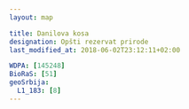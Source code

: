```yaml
---
layout: map

title: Danilova kosa
designation: Opšti rezervat prirode
last_modified_at: 2018-06-02T23:12:11+02:00

WDPA: [145248]
BioRaS: [51]
geoSrbija:
  L1_183: [8]
---
```

